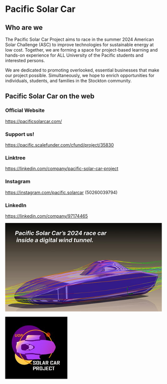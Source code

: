 # Pacific Solar Car

## Who are we

The Pacific Solar Car Project aims to race in the summer 2024 American Solar Challenge (ASC) to improve technologies for sustainable energy at low cost. Together, we are forming a space for project-based learning and hands-on experience for ALL University of the Pacific students and interested persons.

We are dedicated to promoting overlooked, essential businesses that make our project possible. Simultaneously, we hope to enrich opportunities for individuals, students, and families in the Stockton community.



## Pacific Solar Car on the web
### Official Website
https://pacificsolarcar.com/

### Support us!
https://pacific.scalefunder.com/cfund/project/35830

### Linktree
https://linkedin.com/company/pacific-solar-car-project

### Instagram
https://instagram.com/pacific.solarcar (50260039794)

### LinkedIn
https://linkedin.com/company/97174465



![Image Alt text](/images/aero.jpg)

![Image Alt text](/images/logo.jpg)



